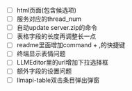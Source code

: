 - [ ] html页面(包含候选项)
- [ ] 服务对应的thread_num
- [ ] 自动update server.zip的命令
- [ ] 表格字段的长度再调整长一点
- [ ] readme里面增加command + ,的快捷键
- [ ] 终端显示表情问题
- [ ] LLMEditor里的url增加下拉选择框
- [ ] 额外字段的设置问题
- [ ] llmapi-table双击条目弹出弹窗
